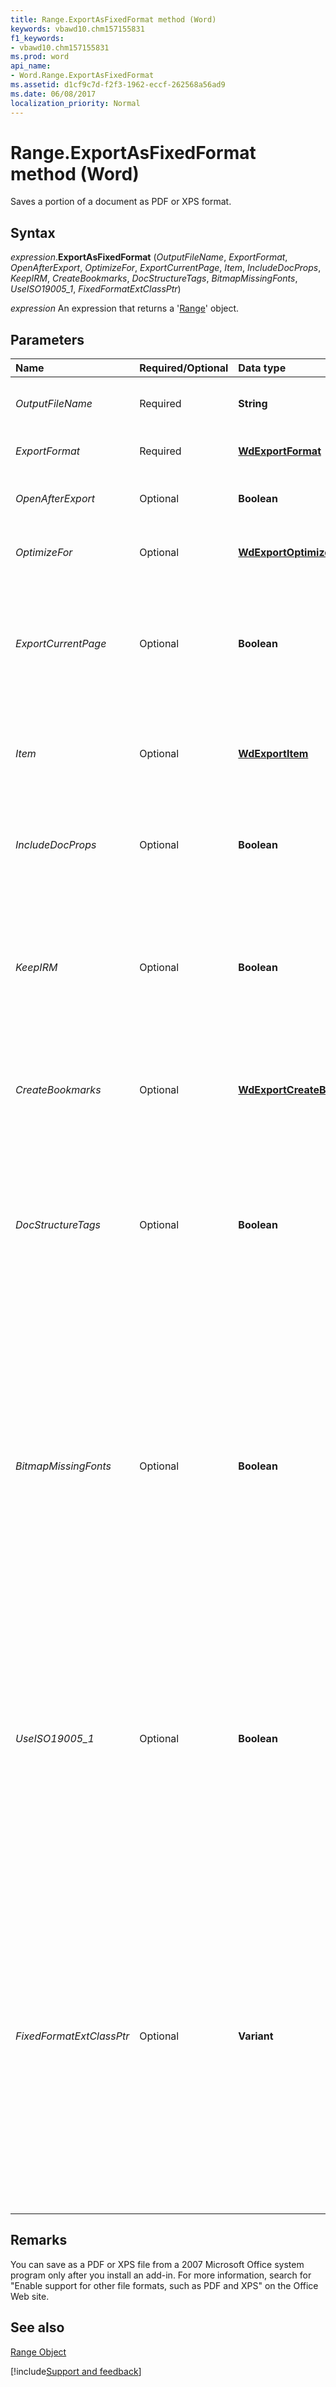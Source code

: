 ```yaml
---
title: Range.ExportAsFixedFormat method (Word)
keywords: vbawd10.chm157155831
f1_keywords:
- vbawd10.chm157155831
ms.prod: word
api_name:
- Word.Range.ExportAsFixedFormat
ms.assetid: d1cf9c7d-f2f3-1962-eccf-262568a56ad9
ms.date: 06/08/2017
localization_priority: Normal
---
```



# Range.ExportAsFixedFormat method (Word)

Saves a portion of a document as PDF or XPS format.


## Syntax

_expression_.**ExportAsFixedFormat** (_OutputFileName_, _ExportFormat_, _OpenAfterExport_, _OptimizeFor_, _ExportCurrentPage_, _Item_, _IncludeDocProps_, _KeepIRM_, _CreateBookmarks_, _DocStructureTags_, _BitmapMissingFonts_, _UseISO19005\_1_, _FixedFormatExtClassPtr_)

_expression_ An expression that returns a '[Range](Word.Range.md)' object.


## Parameters



|Name|Required/Optional|Data type|Description|
|:-----|:-----|:-----|:-----|
| _OutputFileName_|Required| **String**|The path and file name of the new PDF or XPS file.|
| _ExportFormat_|Required| **[WdExportFormat](Word.WdExportFormat.md)**|Specifies either PDF or XPS format.|
| _OpenAfterExport_|Optional| **Boolean**|Opens the new file after exporting the contents.|
| _OptimizeFor_|Optional| **[WdExportOptimizeFor](Word.WdExportOptimizeFor.md)**|Specifies whether to optimize for screen or print.|
| _ExportCurrentPage_|Optional| **Boolean**|Specifies whether to export the current page.  **True** exports the entire page. **False** exports only the current selection.|
| _Item_|Optional| **[WdExportItem](Word.WdExportItem.md)**|Specifies whether the export process includes text only or includes text with markup.|
| _IncludeDocProps_|Optional| **Boolean**|Specifies whether to include document properties in the newly exported file.|
| _KeepIRM_|Optional| **Boolean**|Specifies whether to copy IRM permissions to an XPS document if the source document has IRM protections. Default value is  **True**.|
| _CreateBookmarks_|Optional| **[WdExportCreateBookmarks](Word.WdExportCreateBookmarks.md)**|Specifies whether to export bookmarks and the type of bookmarks to export.|
| _DocStructureTags_|Optional| **Boolean**|Specifies whether to include extra data to help screen readers, for example information about the flow and logical organization of the content. Default value is  **True**.|
| _BitmapMissingFonts_|Optional| **Boolean**|Specifies whether to include a bitmap of the text. Set this parameter to  **True** when font licenses do not permit a font to be embedded in the PDF file. If **False**, the font is referenced, and the viewer's computer substitutes an appropriate font if the authored one is not available. Default value is **True**.|
| _UseISO19005_1_|Optional| **Boolean**|Specifies whether to limit PDF usage to the PDF subset standardized as ISO 19005-1. If  **True**, the resulting files are more reliably self-contained but may be larger or show more visual artifacts due to the restrictions of the format. Default value is **False**.|
| _FixedFormatExtClassPtr_|Optional| **Variant**|Specifies a pointer to an add-in that allows calls to an alternate implementation of code. The alternate implementation of code interprets the EMF and EMF+ page descriptions that are generated by the applications to make their own PDF or XPS. For more information, see "Extending the Office (2007) Fixed-Format Export Feature" on MSDN.|

## Remarks

You can save as a PDF or XPS file from a 2007 Microsoft Office system program only after you install an add-in. For more information, search for "Enable support for other file formats, such as PDF and XPS" on the Office Web site.


## See also


[Range Object](Word.Range.md)

[!include[Support and feedback](~/includes/feedback-boilerplate.md)]